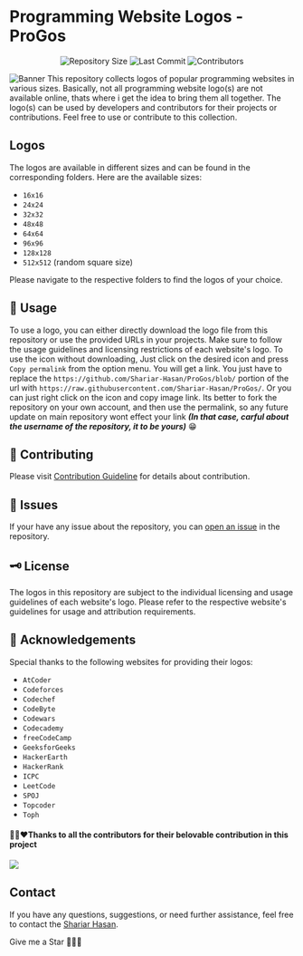 # Programming Website Logos - **ProGos**

<div align="center">

![Repository Size](https://img.shields.io/github/repo-size/Shariar-Hasan/ProGos)
![Last Commit](https://img.shields.io/github/last-commit/Shariar-Hasan/ProGos)
![Contributors](https://img.shields.io/github/contributors/Shariar-Hasan/ProGos)

</div>

![Banner](./Banner.png)
This repository collects logos of popular programming websites in various sizes. Basically, not all programming website logo(s) are not available online, thats where i get the idea to bring them all together. The logo(s) can be used by developers and contributors for their projects or contributions. Feel free to use or contribute to this collection.

## Logos

The logos are available in different sizes and can be found in the corresponding folders. Here are the available sizes:

- `16x16`
- `24x24`
- `32x32`
- `48x48`
- `64x64`
- `96x96`
- `128x128`
- `512x512` (random square size)

Please navigate to the respective folders to find the logos of your choice.

## 📃 Usage

To use a logo, you can either directly download the logo file from this repository or use the provided URLs in your projects. Make sure to follow the usage guidelines and licensing restrictions of each website's logo.
To use the icon without downloading, Just click on the desired icon and press `Copy permalink` from the option menu. You will get a link. You just have to replace the `https://github.com/Shariar-Hasan/ProGos/blob/` portion of the url with `https://raw.githubusercontent.com/Shariar-Hasan/ProGos/`. Or you can just right click on the icon and copy image link. Its better to fork the repository on your own account, and then use the permalink, so any future update on main repository wont effect your link **_(In that case, carful about the username of the repository, it to be yours)_** 😁

## 🛂 Contributing

Please visit [Contribution Guideline](./Contributing.md) for details about contribution.

## 🔀 Issues

If your have any issue about the repository, you can [open an issue](https://github.com/Shariar-Hasan/ProGos/issues) in the repository.

## 🗝️ License

The logos in this repository are subject to the individual licensing and usage guidelines of each website's logo. Please refer to the respective website's guidelines for usage and attribution requirements.

## 📃 Acknowledgements

Special thanks to the following websites for providing their logos:

- `AtCoder`
- `Codeforces`
- `Codechef`
- `CodeByte`
- `Codewars`
- `Codecademy`
- `freeCodeCamp`
- `GeeksforGeeks`
- `HackerEarth`
- `HackerRank`
- `ICPC`
- `LeetCode`
- `SPOJ`
- `Topcoder`
- `Toph`

#### 🙏🥳❤️Thanks to all the contributors for their belovable contribution in this project

<a href="https://github.com/Shariar-Hasan/ProGos/graphs/contributors">
  <img src="https://contrib.rocks/image?repo=Shariar-Hasan/ProGos" />
</a>

## Contact

If you have any questions, suggestions, or need further assistance, feel free to contact the [Shariar Hasan](https://github.com/Shariar-Hasan).

Give me a Star 🥺🥺🥺
